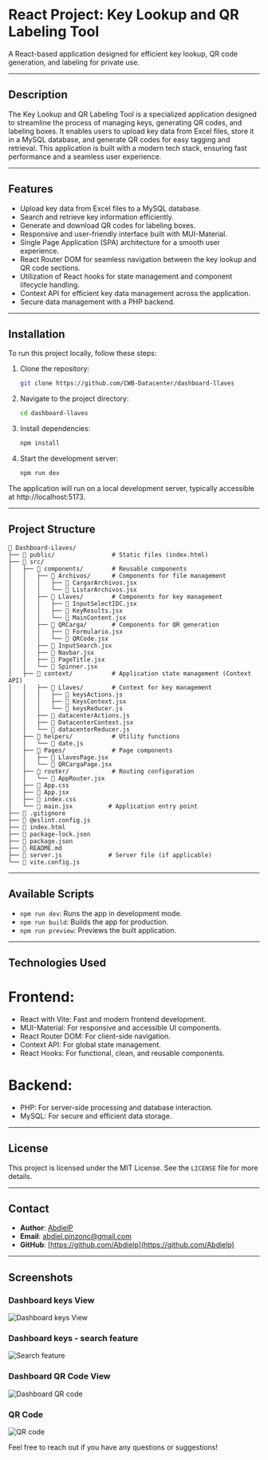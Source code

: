 # React Project: Key Lookup and QR Labeling Tool

A React-based application designed for efficient key lookup, QR code generation, and labeling for private use.

---

## Description

The Key Lookup and QR Labeling Tool is a specialized application designed to streamline the process of managing keys, generating QR codes, and labeling boxes. It enables users to upload key data from Excel files, store it in a MySQL database, and generate QR codes for easy tagging and retrieval. This application is built with a modern tech stack, ensuring fast performance and a seamless user experience.

---

## Features

- Upload key data from Excel files to a MySQL database.
- Search and retrieve key information efficiently.
- Generate and download QR codes for labeling boxes.
- Responsive and user-friendly interface built with MUI-Material.
- Single Page Application (SPA) architecture for a smooth user experience.
- React Router DOM for seamless navigation between the key lookup and QR code sections.
- Utilization of React hooks for state management and component lifecycle handling.
- Context API for efficient key data management across the application.
- Secure data management with a PHP backend.

---

## Installation

To run this project locally, follow these steps:

1. Clone the repository:

   ```bash
   git clone https://github.com/CWB-Datacenter/dashboard-llaves
   ```

2. Navigate to the project directory:

   ```bash
   cd dashboard-llaves
   ```

3. Install dependencies:

   ```bash
   npm install
   ```

4. Start the development server:

   ```bash
   npm run dev
   ```

The application will run on a local development server, typically accessible at http://localhost:5173.

---

## Project Structure
```
📂 Dashboard-Llaves/
├── 📁 public/                # Static files (index.html)
├── 📁 src/
│   ├── 📁 components/        # Reusable components
│   │   ├── 📁 Archivos/      # Components for file management
│   │   │   ├── 📄 CargarArchivos.jsx
│   │   │   └── 📄 ListarArchivos.jsx
│   │   ├── 📁 Llaves/        # Components for key management
│   │   │   ├── 📄 InputSelectIDC.jsx
│   │   │   ├── 📄 KeyResults.jsx
│   │   │   └── 📄 MainContent.jsx
│   │   ├── 📁 QRCarga/       # Components for QR generation
│   │   │   ├── 📄 Formulario.jsx
│   │   │   └── 📄 QRCode.jsx
│   │   ├── 📄 InputSearch.jsx
│   │   ├── 📄 Navbar.jsx
│   │   ├── 📄 PageTitle.jsx
│   │   └── 📄 Spinner.jsx
│   ├── 📁 context/           # Application state management (Context API)
│   │   ├── 📁 Llaves/        # Context for key management
│   │   │   ├── 📄 keysActions.js
│   │   │   ├── 📄 KeysContext.jsx
│   │   │   └── 📄 keysReducer.js
│   │   ├── 📄 datacenterActions.js
│   │   ├── 📄 DatacenterContext.jsx
│   │   └── 📄 datacenterReducer.js
│   ├── 📁 helpers/           # Utility functions
│   │   └── 📄 date.js
│   ├── 📁 Pages/             # Page components
│   │   ├── 📄 LlavesPage.jsx
│   │   └── 📄 QRCargaPage.jsx
│   ├── 📁 router/            # Routing configuration
│   │   └── 📄 AppRouter.jsx
│   ├── 📄 App.css
│   ├── 📄 App.jsx
│   ├── 📄 index.css
│   └── 📄 main.jsx          # Application entry point
├── 📄 .gitignore
├── 📄 @eslint.config.js
├── 📄 index.html
├── 📄 package-lock.json
├── 📄 package.json
├── 📄 README.md
├── 📄 server.js             # Server file (if applicable)
└── 📄 vite.config.js
```
---

## Available Scripts

- `npm run dev`: Runs the app in development mode.
- `npm run build`: Builds the app for production.
- `npm run preview`: Previews the built application.

---

## Technologies Used

# Frontend:
- React with Vite: Fast and modern frontend development.
- MUI-Material: For responsive and accessible UI components.
- React Router DOM: For client-side navigation.
- Context API: For global state management.
- React Hooks: For functional, clean, and reusable components.
# Backend:
- PHP: For server-side processing and database interaction.
- MySQL: For secure and efficient data storage.

---

## License

This project is licensed under the MIT License. See the `LICENSE` file for more details.

---

## Contact

- **Author**: [AbdielP](https://github.com/Abdielp)
- **Email**: [abdiel.pinzonc@gmail.com](mailto\:abdiel.pinzonc@gmail.com)
- **GitHub**: [https://github.com/Abdielp](https://github.com/Abdielp)

---

## Screenshots

### Dashboard keys View
![Dashboard keys View](./screenshots/dashboard_llaves.png)

### Dashboard keys - search feature
![Search feature](./screenshots/search.png)

### Dashboard QR Code View
![Dashboard QR code](./screenshots/dashboard_qr.png)

### QR Code
![QR code](./screenshots/qrcargo.png)

Feel free to reach out if you have any questions or suggestions!


